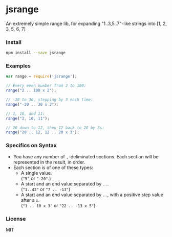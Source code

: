 jsrange
=======

An extremely simple range lib, for expanding "1..3,5..7"-like strings into [1, 2, 3, 5, 6, 7]

### Install

```sh
npm install --save jsrange
```

### Examples

```javascript
var range = require('jsrange');

// Every even number from 2 to 100:
range("2 .. 100 x 2");

// -20 to 30, stepping by 3 each time:
range("-20 .. 30 x 3");

// 2, 10, and 11:
range("2, 10, 11");

// 20 down to 12, then 12 back to 20 by 3s:
range("20 .. 12, 12 .. 20 x 3");
```

### Specifics on Syntax

- You have any number of `,`-deliminated sections. Each section will be represented in the result, in order.
- Each section is of one of these types:
    - A single value.<br>(`"5"` or `"-20"`.)
    - A start and an end value separated by `..`.<br>(`"1..42"` or `"7 .. -13"`)
    - A start and an end value separated by `..`, with a positive step value after a `x`.<br>(`"1 .. 10 x 3"` or `"22 .. -13 x 5"`)

### License
MIT
